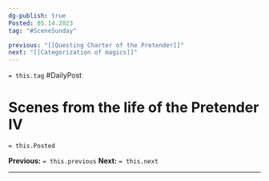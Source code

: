 ```yaml
---
dg-publish: true
Posted: 05.14.2023
tag: "#SceneSunday"

previous: "[[Questing Charter of the Pretender]]"
next: "[[Categorization of magics]]"
---
```

`= this.tag` #DailyPost 
# Scenes from the life of the Pretender IV
`= this.Posted`

**Previous:** `= this.previous`
**Next:** `= this.next`

---

